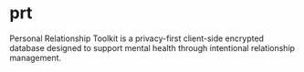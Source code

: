 # prt
Personal Relationship Toolkit is a privacy-first client-side encrypted database designed to support mental health through intentional relationship management.
